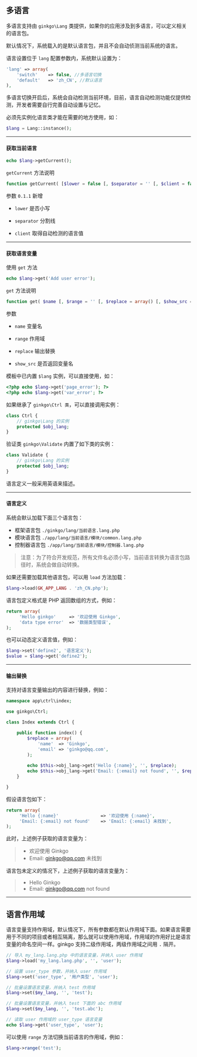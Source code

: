 ## 多语言

多语言支持由 `ginkgo\Lang` 类提供，如果你的应用涉及到多语言，可以定义相关的语言包。

默认情况下，系统载入的是默认语言包，并且不会自动侦测当前系统的语言。

语言设置位于 `lang` 配置参数内，系统默认设置为：

``` php
'lang' => array(
    'switch'    => false, //多语言切换
    'default'   => 'zh_CN', //默认语言
),
```

多语言切换开启后，系统会自动检测当前环境，目前，语言自动检测功能仅提供检测，开发者需要自行完善自动设置与记忆。

必须先实例化语言类才能在需要的地方使用，如：

``` php
$lang = Lang::instance();
```

----------

#### 获取当前语言


``` php
echo $lang->getCurrent();
```

`getCurrent` 方法说明

``` php
function getCurrent( [$lower = false [, $separator = '' [, $client = false]]] )
```
参数 `0.1.1` 新增

* `lower` 是否小写
    
* `separator` 分割线

* `client` 取得自动检测的语言值

----------

#### 获取语言变量

使用 `get` 方法
 
``` php
echo $lang->get('Add user error');
```

`get` 方法说明

``` php
function get( $name [, $range = '' [, $replace = array() [, $show_src = true]]] )
```

参数

* `name` 变量名
    
* `range` 作用域

* `replace` 输出替换

* `show_src` 是否返回变量名


模板中已内置 `$lang` 实例，可以直接使用，如：

``` php
<?php echo $lang->get('page_error'); ?>
<?php echo $lang->get('var_error'; ?>
```

如果继承了 `ginkgo\Ctrl 类`，可以直接调用实例：

``` php
class Ctrl {
    // ginkgo\Lang 的实例
    protected $obj_lang;
}
```

验证类 `ginkgo\Validate` 内置了如下类的实例：
 
``` php
class Validate {
    // ginkgo\Lang 的实例
    protected $obj_lang;
}
```

语言定义一般采用英语来描述。

----------

#### 语言定义

系统会默认加载下面三个语言包：

* 框架语言包 `./ginkgo/lang/当前语言.lang.php`
* 模块语言包 `./app/lang/当前语言/模块/common.lang.php`
* 控制器语言包 `./app/lang/当前语言/模块/控制器.lang.php`

> 注意：为了符合开发规范，所有文件名必须小写，当前语言转换为语言包路径时，系统会做自动转换。

如果还需要加载其他语言包，可以用 `load` 方法加载：

``` php
$lang->load(GK_APP_LANG . 'zh_CN.php');
```

语言包定义格式是 PHP 返回数组的方式，例如：

``` php
return array(
     'Hello ginkgo'     => '欢迎使用 Ginkgo',
     'data type error'  => '数据类型错误',
);
```

也可以动态定义语言值，例如：

``` php
$lang->set('define2', '语言定义');
$value = $lang->get('define2');
```

----------

#### 输出替换

支持对语言变量输出的内容进行替换，例如：

``` php
namespace app\ctrl\index;

use ginkgo\Ctrl;

class Index extends Ctrl {

    public function index() {
        $replace = array(
            'name'  => 'Ginkgo',
            'email' => 'ginkgo@qq.com',
        );
        
        echo $this->obj_lang->get('Hello {:name}', '', $replace);
        echo $this->obj_lang->get('Email: {:email} not found', '', $replace);
    }

}
```

假设语言包如下：

``` php
return array(
     'Hello {:name}'                => '欢迎使用 {:name}',
     'Email: {:email} not found'    => 'Email: {:email} 未找到',
);
```

此时，上述例子获取的语言变量为：

> * 欢迎使用 Ginkgo
> * Email: ginkgo@qq.com 未找到

语言包未定义的情况下，上述例子获取的语言变量为：

> * Hello Ginkgo
> * Email: ginkgo@qq.com not found


----------

## 语言作用域

语言变量支持作用域，默认情况下，所有参数都在默认作用域下面。如果语言需要用于不同的项目或者相互隔离，那么就可以使用作用域，作用域的作用好比是语言变量的命名空间一样。ginkgo 支持二级作用域，两级作用域之间用 <kbd>.</kbd> 隔开。

``` php
// 导入 my_lang.lang.php 中的语言变量，并纳入 user 作用域
$lang->load('my_lang.lang.php', '', 'user'); 

// 设置 user_type 参数，并纳入 user 作用域
$lang->set('user_type', '用户类型', 'user'); 

// 批量设置语言变量，并纳入 test 作用域
$lang->set($my_lang, '', 'test'); 

// 批量设置语言变量，并纳入 test 下面的 abc 作用域
$lang->set($my_lang, '', 'test.abc'); 

// 读取 user 作用域的 user_type 语言变量
echo $lang->get('user_type', 'user'); 
```

可以使用 `range` 方法切换当前语言的作用域，例如：

``` php
$lang->range('test');
```